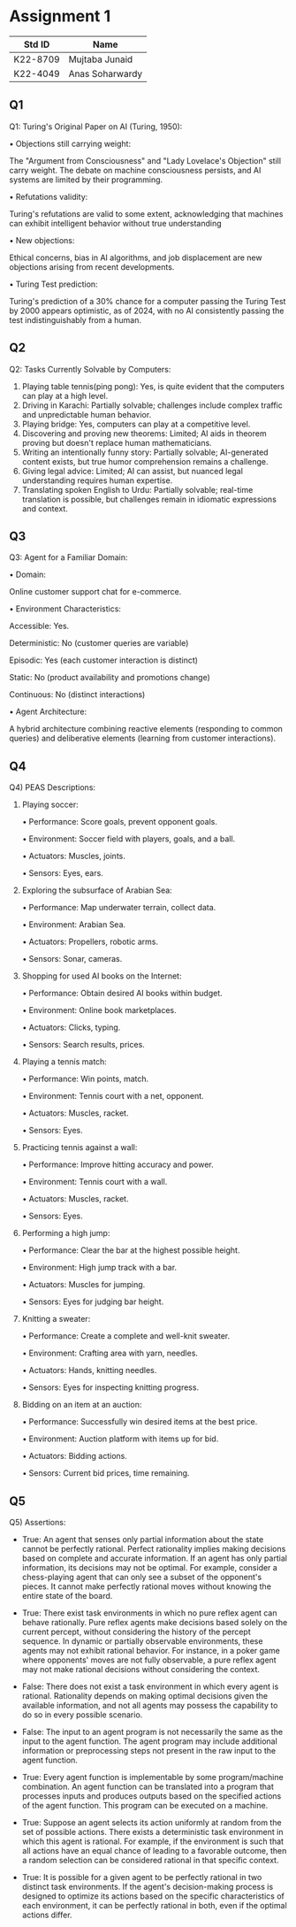 # Assignment 1
|Std ID|Name|
|------|-|
|K22-8709|Mujtaba Junaid|
|K22-4049|Anas Soharwardy|

## Q1
Q1: Turing's Original Paper on AI (Turing, 1950):

•	Objections still carrying weight: 

The "Argument from Consciousness" and "Lady Lovelace's Objection" still carry weight. The debate on machine             consciousness persists, and AI systems are limited by their programming.

•	Refutations validity:

Turing's refutations are valid to some extent, acknowledging that machines can exhibit intelligent behavior without true understanding

•	New objections:

Ethical concerns, bias in AI algorithms, and job displacement are new objections arising from recent developments.

•	Turing Test prediction:

Turing's prediction of a 30% chance for a computer passing the Turing Test by 2000 appears optimistic, as of 2024, with no AI consistently passing the test indistinguishably from a human.

## Q2
Q2: Tasks Currently Solvable by Computers:
1.	Playing table tennis(ping pong): Yes, is quite evident that the computers can play at a high level.
2.	Driving in Karachi: Partially solvable; challenges include complex traffic and unpredictable human behavior.
3.	Playing bridge: Yes, computers can play at a competitive level.
4.	Discovering and proving new theorems: Limited; AI aids in theorem proving but doesn't replace human mathematicians.
5.	Writing an intentionally funny story: Partially solvable; AI-generated content exists, but true humor comprehension remains a challenge.
6.	Giving legal advice: Limited; AI can assist, but nuanced legal understanding requires human expertise.
7.	Translating spoken English to Urdu: Partially solvable; real-time translation is possible, but challenges remain in idiomatic expressions and context.


## Q3
Q3: Agent for a Familiar Domain:

•	Domain:

Online customer support chat for e-commerce.
    
•	Environment Characteristics:

Accessible: Yes.

Deterministic: No (customer queries are variable)

Episodic: Yes (each customer interaction is distinct)

Static: No (product availability and promotions change)

Continuous: No (distinct interactions)

•	Agent Architecture:

A hybrid architecture combining reactive elements (responding to common queries) and deliberative elements 
      (learning from customer interactions).


## Q4
Q4) PEAS Descriptions:

1.	Playing soccer:
   
    •	Performance: Score goals, prevent opponent goals.
  	
    •	Environment: Soccer field with players, goals, and a ball.
  	
    •	Actuators: Muscles, joints.
  	
    •	Sensors: Eyes, ears.
  	
2.	Exploring the subsurface of Arabian Sea:
   
    •	Performance: Map underwater terrain, collect data.
  	
    •	Environment: Arabian Sea.
  	
    •	Actuators: Propellers, robotic arms.
  	
    •	Sensors: Sonar, cameras.
  	
4.	Shopping for used AI books on the Internet:
   
    •	Performance: Obtain desired AI books within budget.
  	
    •	Environment: Online book marketplaces.
  	
    •	Actuators: Clicks, typing.
  	
    •	Sensors: Search results, prices.
  	
6.	Playing a tennis match:
   
    •	Performance: Win points, match.
  	
    •	Environment: Tennis court with a net, opponent.
  	
    •	Actuators: Muscles, racket.
  	
    •	Sensors: Eyes.
  	
8.	Practicing tennis against a wall:
    
    •	Performance: Improve hitting accuracy and power.
  	
    •	Environment: Tennis court with a wall.
  	
    •	Actuators: Muscles, racket.
  	
    •	Sensors: Eyes.
  	
10.	Performing a high jump:
    
    •	Performance: Clear the bar at the highest possible height.
   	
    •	Environment: High jump track with a bar.
   	
    •	Actuators: Muscles for jumping.
   	
    •	Sensors: Eyes for judging bar height.
   	
12.	Knitting a sweater:
    
    •	Performance: Create a complete and well-knit sweater.
   	
    •	Environment: Crafting area with yarn, needles.
   	
    •	Actuators: Hands, knitting needles.
   	
    •	Sensors: Eyes for inspecting knitting progress.
   	
14.	Bidding on an item at an auction:
    
    •	Performance: Successfully win desired items at the best price.
   	
    •	Environment: Auction platform with items up for bid.
   	
    •	Actuators: Bidding actions.
   	
    •	Sensors: Current bid prices, time remaining.


## Q5
Q5) Assertions:

- True: An agent that senses only partial information about the state cannot be perfectly rational. Perfect rationality implies making decisions based on complete and accurate information. If an agent has only partial information, its decisions may not be optimal. For example, consider a chess-playing agent that can only see a subset of the opponent's pieces. It cannot make perfectly rational moves without knowing the entire state of the board.

- True: There exist task environments in which no pure reflex agent can behave rationally. Pure reflex agents make decisions based solely on the current percept, without considering the history of the percept sequence. In dynamic or partially observable environments, these agents may not exhibit rational behavior. For instance, in a poker game where opponents' moves are not fully observable, a pure reflex agent may not make rational decisions without considering the context.

- False: There does not exist a task environment in which every agent is rational. Rationality depends on making optimal decisions given the available information, and not all agents may possess the capability to do so in every possible scenario.

- False: The input to an agent program is not necessarily the same as the input to the agent function. The agent program may include additional information or preprocessing steps not present in the raw input to the agent function.

- True: Every agent function is implementable by some program/machine combination. An agent function can be translated into a program that processes inputs and produces outputs based on the specified actions of the agent function. This program can be executed on a machine. 

- True: Suppose an agent selects its action uniformly at random from the set of possible actions. There exists a deterministic task environment in which this agent is rational. For example, if the environment is such that all actions have an equal chance of leading to a favorable outcome, then a random selection can be considered rational in that specific context.

- True: It is possible for a given agent to be perfectly rational in two distinct task environments. If the agent's decision-making process is designed to optimize its actions based on the specific characteristics of each environment, it can be perfectly rational in both, even if the optimal actions differ.

